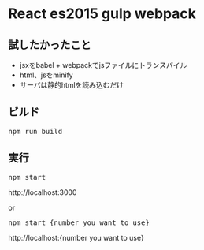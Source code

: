 # React es2015 gulp webpack
## 試したかったこと
- jsxをbabel + webpackでjsファイルにトランスパイル
- html、jsをminify
- サーバは静的htmlを読み込むだけ

## ビルド
<pre>npm run build</pre>

## 実行
<pre>npm start</pre>
http://localhost:3000

or

<pre>npm start {number you want to use}</pre>
http://localhost:{number you want to use}